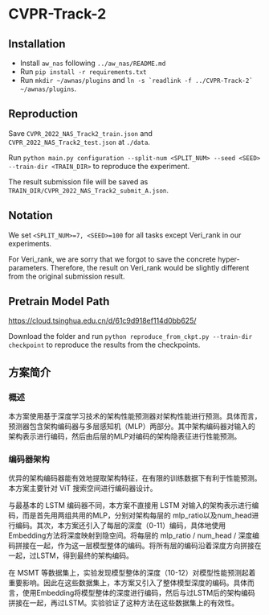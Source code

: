 # CVPR-Track-2

## Installation
- Install ``aw_nas`` following ``../aw_nas/README.md``
- Run ``pip install -r requirements.txt``
- Run ``mkdir ~/awnas/plugins`` and ``ln -s `readlink -f ../CVPR-Track-2` ~/awnas/plugins``.

## Reproduction
Save ``CVPR_2022_NAS_Track2_train.json`` and ``CVPR_2022_NAS_Track2_test.json`` at ``./data``.

Run ``python main.py configuration --split-num <SPLIT_NUM> --seed <SEED> --train-dir <TRAIN_DIR>`` to reproduce the experiment.

The result submission file will be saved as ``TRAIN_DIR/CVPR_2022_NAS_Track2_submit_A.json``. 

## Notation
We set ``<SPLIT_NUM>=7, <SEED>=100`` for all tasks except Veri\_rank in our experiments.

For Veri\_rank, we are sorry that we forgot to save the concrete hyper-parameters. Therefore, the result on Veri\_rank would be slightly different from the original submission result.

## Pretrain Model Path
https://cloud.tsinghua.edu.cn/d/61c9d918ef114d0bb625/

Download the folder and run ``python reproduce_from_ckpt.py --train-dir checkpoint`` to reproduce the results from the checkpoints.

## 方案简介
### 概述
本方案使用基于深度学习技术的架构性能预测器对架构性能进行预测。具体而言，预测器包含架构编码器与多层感知机（MLP）两部分。其中架构编码器对输入的架构表示进行编码，然后由后层的MLP对编码的架构隐表征进行性能预测。
### 编码器架构
优异的架构编码器能有效地提取架构特征，在有限的训练数据下有利于性能预测。本方案主要针对 ViT 搜索空间进行编码器设计。

与最基本的 LSTM 编码器不同，本方案不直接用 LSTM 对输入的架构表示进行编码，而是首先用两组共用的MLP，分别对架构每层的 mlp\_ratio以及num\_head进行编码。其次，本方案还引入了每层的深度（0-11）编码，具体地使用 Embedding方法将深度映射到隐空间。将每层的 mlp\_ratio / num\_head / 深度编码拼接在一起，作为这一层模型整体的编码。将所有层的编码沿着深度方向拼接在一起，过LSTM，得到最终的架构编码。

在 MSMT 等数据集上，实验发现模型整体的深度（10-12）对模型性能预测起着重要影响。因此在这些数据集上，本方案又引入了整体模型深度的编码。具体而言，使用Embedding将模型整体的深度进行编码，然后与过LSTM后的架构编码拼接在一起，再过LSTM。实验验证了这种方法在这些数据集上的有效性。
